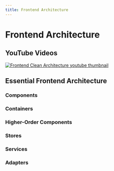 ```yaml
---
title: Frontend Architecture
---
```


# Frontend Architecture

## YouTube Videos

[![Frontend Clean Architecture youtube thumbnail](http://img.youtube.com/vi/s9dBWi4u5PY/0.jpg)](http://www.youtube.com/watch?v=s9dBWi4u5PY "Frontend Clean Architecture Concepts | Just Enough Series")

## Essential Frontend Architecture

### Components

### Containers

### Higher-Order Components

### Stores

### Services

### Adapters
